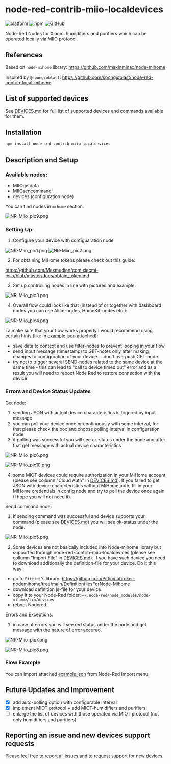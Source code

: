 # node-red-contrib-miio-localdevices

[![platform](https://img.shields.io/badge/platform-Node--RED-red)](https://nodered.org)
![npm](https://img.shields.io/npm/dm/node-red-contrib-miio-localdevices)
[![GitHub](https://img.shields.io/github/license/stason325/node-red-contrib-miio-localdevices?style=flat-square)](https://github.com/stason325/node-red-contrib-miio-localdevices/blob/main/LICENSE)

Node-Red Nodes for Xiaomi humidifiers and purifiers which can be operated locally via MIIO protocol.

## References

Based on `node-mihome` library: <https://github.com/maxinminax/node-mihome>

Inspired by `@spongioblast`: <https://github.com/spongioblast/node-red-contrib-local-mihome>

## List of supported devices
See [DEVICES.md](DEVICES.md) for full list of supported devices and commands available for them.

## Installation

```sh
npm install node-red-contrib-miio-localdevices
```
## Description and Setup
### Available nodes:
* MIIOgetdata
* MIIOsencommand
* devices (configuration node)

You can find nodes in `mihome` section.

![NR-Miio_pic9.png](images/NR-Miio_pic9.png)

### Setting Up:
1) Configure your device with configuaration node

![NR-Miio_pic1.png](images/NR-Miio_pic1.png)
![NR-Miio_pic2.png](images/NR-Miio_pic2.png)

2) For obtaining MiHome tokens please check out this guide:

<https://github.com/Maxmudjon/com.xiaomi-miio/blob/master/docs/obtain_token.md>

3) Set up controlling nodes in line with pictures and example:

![NR-Miio_pic3.png](images/NR-Miio_pic3.png)

4) Overall flow could look like that (instead of or together with dashboard nodes you can use Alice-nodes, HomeKit-nodes etc.):

![NR-Miio_pic4.png](images/NR-Miio_pic4.png)

Ta make sure that your flow works properly I would recommend using certain hints (like in [example.json](examples/example.json) attached):
- save data to context and use filter-nodes to prevent looping in your flow
- send input message (timestamp) to GET-notes only after making changes to configuration of your device ... don't overpush GET-node
- try not to trigger several SEND-nodes related to the same device at the same time - this can lead to "call to device timed out" error and as a result you will need to reboot Node Red to restore connection with the device


### Errors and Device Status Updates
Get node:
1) sending JSON with actual device characteristics is trigered by input message
2) you can poll your device once or continuously with some interval, for that please check the box and choose polling interval in configuration node
3) if polling was successful you will see ok-status under the node and after that get message with actual device characteristics

![NR-Miio_pic6.png](images/NR-Miio_pic6.png)


![NR-Miio_pic10.png](images/NR-Miio_pic10.png)

4) some MIOT devices could require authorization in your MiHome account (please see collumn "Cloud Auth" in [DEVICES.md](DEVICES.md)). If you failed to get JSON with device charecteristics without MiHome auth, fill in your MiHome credentials in config node and try to poll the device once again (I hope you will not need it).

Send command node:
1) If sending command was successful and device supports your command (please see [DEVICES.md](DEVICES.md)) you will see ok-status under the node.

![NR-Miio_pic5.png](images/NR-Miio_pic5.png)

2) Some devices are not basically included into Node-mihome library but supported through node-red-contrib-miio-localdevices (please see collumn "Import File" in [DEVICES.md](DEVICES.md)). If you have such device you need to download additionally the definition-file for your device. Do it this way:

* go to `Pittini`'s library: <https://github.com/Pittini/iobroker-nodemihome/tree/main/DefinitionfilesForNode-Mihome>
* download definition js-file for your device
* copy it to your Node-Red folder: `~/.node-red/node_modules/node-mihome/lib/devices`
* reboot Nodered.

Errors and Exceptions:
1) in case of errors you will see red status under the node and get message with the nature of error accured.

 ![NR-Miio_pic7.png](images/NR-Miio_pic7.png)

 ![NR-Miio_pic8.png](images/NR-Miio_pic8.png)

### Flow Example
You can import attached [example.json](examples/example.json) from Node-Red Import menu.
## Future Updates and Improvement
- [x] add auto-polling option with configurable interval
- [x] implement MIOT protocol + add MIOT-humidifiers and purifiers
- [ ] enlarge the list of devices with those operated via MIOT protocol (not only humidifiers and purifiers)

## Reporting an issue and new devices support requests
Please feel free to report all issues and to request support for new devices.


